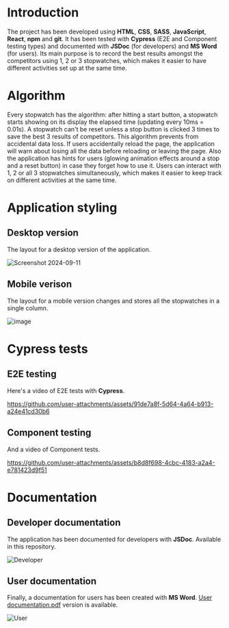 # Introduction
The project has been developed using **HTML**, **CSS**, **SASS**, **JavaScript**, **React**, **npm** and **git**. It has been tested with **Cypress** (E2E and Component testing types) and documented with **JSDoc** (for developers) and **MS Word** (for users).
Its main purpose is to record the best results amongst the competitors using 1, 2 or 3 stopwatches, which makes it easier to have different activities set up at the same time.
# Algorithm
Every stopwatch has the algorithm: after hitting a start button, a stopwatch starts showing on its display the elapsed time (updating every 10ms = 0.01s). A stopwatch can't be reset unless a stop button is clicked 3 times to save the best 3 results of competitors. This algorithm prevents from accidental data loss. If users accidentally reload the page, the application will warn about losing all the data before reloading or leaving the page. Also the application has hints for users (glowing animation effects around a stop and a reset button) in case they forget how to use it. Users can interact with 1, 2 or all 3 stopwatches simultaneously, which makes it easier to keep track on different activities at the same time.
# Application styling
## Desktop version
The layout for a desktop version of the application.

![Screenshot 2024-09-11](https://github.com/user-attachments/assets/1853680f-3b4a-4e5a-9bc5-1eb5f007c7f2)
## Mobile verison
The layout for a mobile version changes and stores all the stopwatches in a single column.

![image](https://github.com/user-attachments/assets/8d2e17e1-aaa3-4133-b498-4e3c9dc4d481)
# Cypress tests
## E2E testing
Here's a video of E2E tests with **Cypress**.

https://github.com/user-attachments/assets/91de7a8f-5d64-4a64-b913-a24e41cd30b6
## Component testing
And a video of Component tests.

https://github.com/user-attachments/assets/b8d8f698-4cbc-4183-a2a4-e781423d9f51
# Documentation
## Developer documentation
The application has been documented for developers with **JSDoc**. Available in this repository.

![Developer](https://github.com/user-attachments/assets/0a6b73ea-5a3d-4a82-8e86-454f5e278f16)
## User documentation
Finally, a documentation for users has been created with **MS Word**. [User documentation.pdf](https://github.com/user-attachments/files/16967419/User.documentation.pdf) version is available.

![User](https://github.com/user-attachments/assets/111c5124-d7c4-4868-b622-43999802c130)
